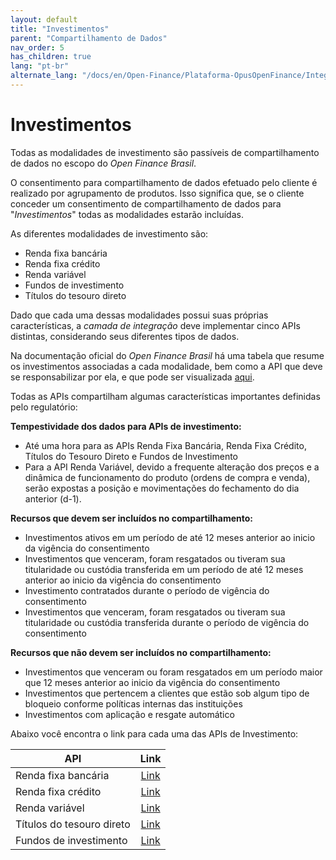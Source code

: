 ```yaml
---
layout: default
title: "Investimentos"
parent: "Compartilhamento de Dados"
nav_order: 5
has_children: true
lang: "pt-br"
alternate_lang: "/docs/en/Open-Finance/Plataforma-OpusOpenFinance/Integração/OOF-Investimento/"
---
```


# Investimentos

Todas as modalidades de investimento são passíveis de compartilhamento de dados no escopo do *Open Finance Brasil*.

O consentimento para compartilhamento de dados efetuado pelo cliente é realizado por agrupamento de produtos. Isso significa que, se o cliente conceder um consentimento de compartilhamento de dados para "*Investimentos*" todas as modalidades estarão incluídas.

As diferentes modalidades de investimento são:

- Renda fixa bancária
- Renda fixa crédito
- Renda variável
- Fundos de investimento
- Títulos do tesouro direto

Dado que cada uma dessas modalidades possui suas próprias características, a *camada de integração* deve implementar cinco APIs distintas, considerando seus diferentes tipos de dados.

Na documentação oficial do *Open Finance Brasil* há uma tabela que resume os investimentos associadas a cada modalidade, bem como a API que deve se responsabilizar por ela, e que pode ser visualizada [aqui][Tabela-Investimento-OFB].

Todas as APIs compartilham algumas características importantes definidas pelo regulatório:

**Tempestividade dos dados para APIs de investimento:**

- Até uma hora para as APIs Renda Fixa Bancária, Renda Fixa Crédito, Títulos do Tesouro Direto e Fundos de Investimento
- Para a API Renda Variável, devido a frequente alteração dos preços e a dinâmica de funcionamento do produto (ordens de compra e venda), serão expostas a posição e movimentações do fechamento do dia anterior (d-1).

**Recursos que devem ser incluídos no compartilhamento:**

- Investimentos ativos em um período de até 12 meses anterior ao inicio da vigência do consentimento
- Investimentos que venceram, foram resgatados ou tiveram sua titularidade ou custódia transferida em um período de até 12 meses anterior ao inicio da vigência do consentimento
- Investimento contratados durante o período de vigência do consentimento
- Investimentos que venceram, foram resgatados ou tiveram sua titularidade ou custódia transferida durante o período de vigência do consentimento

**Recursos que não devem ser incluídos no compartilhamento:**

- Investimentos que venceram ou foram resgatados em um período maior que 12 meses anterior ao inicio da vigência do consentimento
- Investimentos que pertencem a clientes que estão sob algum tipo de bloqueio conforme políticas internas das instituições
- Investimentos com aplicação e resgate automático

Abaixo você encontra o link para cada uma das APIs de Investimento:

|API                        |Link                     |
|---------------------------|:-----------------------:|
|Renda fixa bancária        |[Link](./dados-investimentos/dados-renda-fixa-bancaria.html)|
|Renda fixa crédito         |[Link](./dados-investimentos/dados-renda-fixa-credito.html) |
|Renda variável             |[Link](./dados-investimentos/dados-renda-variavel.html)     |
|Títulos do tesouro direto  |[Link](./dados-investimentos/dados-tesouro.html)            |
|Fundos de investimento     |[Link](./dados-investimentos/dados-fundos.html)             |

[Tabela-Investimento-OFB]: https://openfinancebrasil.atlassian.net/wiki/spaces/OF/pages/102957060/Orienta+es+-+DC+Investimentos
